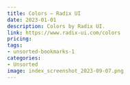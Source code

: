 ```yaml
---
title: Colors — Radix UI
date: 2023-01-01
description: Colors by Radix UI.
link: https://www.radix-ui.com/colors
pricing: 
tags: 
- unsorted-bookmarks-1 
categories: 
- Unsorted 
image: index_screenshot_2023-09-07.png
---
```

